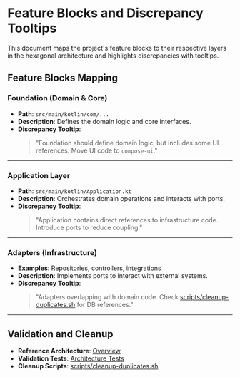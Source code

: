 # Feature Blocks and Discrepancy Tooltips

This document maps the project's feature blocks to their respective layers in the hexagonal architecture and highlights discrepancies with tooltips.

## Feature Blocks Mapping

### Foundation (Domain & Core)
- **Path**: `src/main/kotlin/com/...`
- **Description**: Defines the domain logic and core interfaces.
- **Discrepancy Tooltip**: 
  > "Foundation should define domain logic, but includes some UI references. Move UI code to `compose-ui`."

---

### Application Layer
- **Path**: `src/main/kotlin/Application.kt`
- **Description**: Orchestrates domain operations and interacts with ports.
- **Discrepancy Tooltip**: 
  > "Application contains direct references to infrastructure code. Introduce ports to reduce coupling."

---

### Adapters (Infrastructure)
- **Examples**: Repositories, controllers, integrations
- **Description**: Implements ports to interact with external systems.
- **Discrepancy Tooltip**: 
  > "Adapters overlapping with domain code. Check [scripts/cleanup-duplicates.sh](../../scripts/cleanup-duplicates.sh) for DB references."

---

## Validation and Cleanup

- **Reference Architecture**: [Overview](overview.adoc)
- **Validation Tests**: [Architecture Tests](architecture-tests.adoc)
- **Cleanup Scripts**: [scripts/cleanup-duplicates.sh](../../scripts/cleanup-duplicates.sh)
